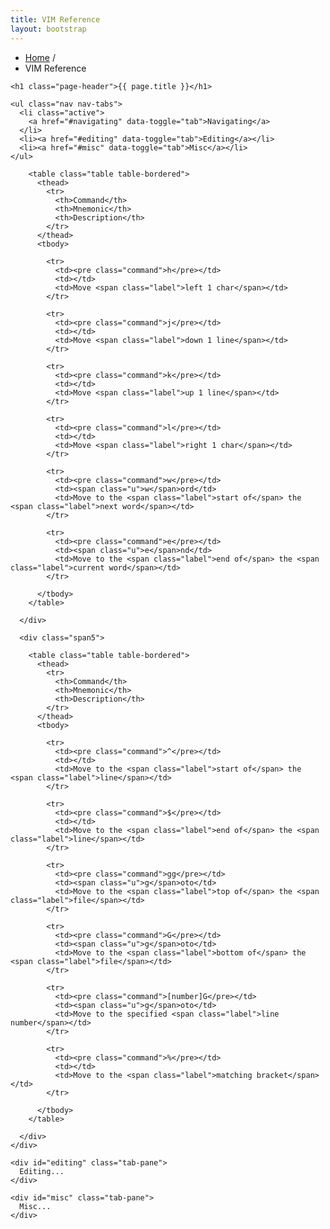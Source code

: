 ```yaml
---
title: VIM Reference
layout: bootstrap 
---
```


<div class="row">
  <div class="span12">
    <ul class="breadcrumb">
      <li>
        <a href="/">Home</a> <span class="divider">/</span>
      </li>
      <li class="active">VIM Reference</li>
    </ul>

    <h1 class="page-header">{{ page.title }}</h1>

    <ul class="nav nav-tabs">
      <li class="active">
        <a href="#navigating" data-toggle="tab">Navigating</a>
      </li>
      <li><a href="#editing" data-toggle="tab">Editing</a></li>
      <li><a href="#misc" data-toggle="tab">Misc</a></li>
    </ul>
  </div>
</div>

<div class="row">
  <div class="span12 tab-content">
    <div id="navigating" class="tab-pane active">
      <div class="span5">

        <table class="table table-bordered">
          <thead>
            <tr>
              <th>Command</th>
              <th>Mnemonic</th>
              <th>Description</th>
            </tr>
          </thead>
          <tbody>

            <tr>
              <td><pre class="command">h</pre></td>
              <td></td>
              <td>Move <span class="label">left 1 char</span></td>
            </tr>

            <tr>
              <td><pre class="command">j</pre></td>
              <td></td>
              <td>Move <span class="label">down 1 line</span></td>
            </tr>

            <tr>
              <td><pre class="command">k</pre></td>
              <td></td>
              <td>Move <span class="label">up 1 line</span></td>
            </tr>

            <tr>
              <td><pre class="command">l</pre></td>
              <td></td>
              <td>Move <span class="label">right 1 char</span></td>
            </tr>

            <tr>
              <td><pre class="command">w</pre></td>
              <td><span class="u">w</span>ord</td>
              <td>Move to the <span class="label">start of</span> the <span class="label">next word</span></td>
            </tr>

            <tr>
              <td><pre class="command">e</pre></td>
              <td><span class="u">e</span>nd</td>
              <td>Move to the <span class="label">end of</span> the <span class="label">current word</span></td>
            </tr>

          </tbody>
        </table>

      </div>

      <div class="span5">

        <table class="table table-bordered">
          <thead>
            <tr>
              <th>Command</th>
              <th>Mnemonic</th>
              <th>Description</th>
            </tr>
          </thead>
          <tbody>

            <tr>
              <td><pre class="command">^</pre></td>
              <td></td>
              <td>Move to the <span class="label">start of</span> the <span class="label">line</span></td>
            </tr>

            <tr>
              <td><pre class="command">$</pre></td>
              <td></td>
              <td>Move to the <span class="label">end of</span> the <span class="label">line</span></td>
            </tr>

            <tr>
              <td><pre class="command">gg</pre></td>
              <td><span class="u">g</span>oto</td>
              <td>Move to the <span class="label">top of</span> the <span class="label">file</span></td>
            </tr>

            <tr>
              <td><pre class="command">G</pre></td>
              <td><span class="u">g</span>oto</td>
              <td>Move to the <span class="label">bottom of</span> the <span class="label">file</span></td>
            </tr>

            <tr>
              <td><pre class="command">[number]G</pre></td>
              <td><span class="u">g</span>oto</td>
              <td>Move to the specified <span class="label">line number</span></td>
            </tr>

            <tr>
              <td><pre class="command">%</pre></td>
              <td></td>
              <td>Move to the <span class="label">matching bracket</span></td>
            </tr>

          </tbody>
        </table>

      </div>
    </div>

    <div id="editing" class="tab-pane">
      Editing...
    </div>

    <div id="misc" class="tab-pane">
      Misc...
    </div>
  </div>
</div>
